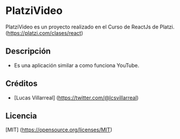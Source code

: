 # PlatziVideo

PlatziVideo es un proyecto realizado en el Curso de ReactJs de Platzi. (https://platzi.com/clases/react)

## Descripción
- Es una aplicación similar a como funciona YouTube.

## Créditos

- [Lucas Villarreal] (https://twitter.com/@lcsvillarreal)

## Licencia

[MIT] (https://opensource.org/licenses/MIT)
